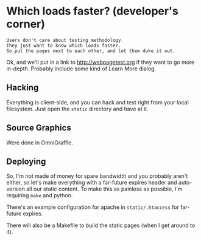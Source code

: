 
Which loads faster? (developer's corner)
========================================

    Users don't care about testing methodology. 
    They just want to know which loads faster.
    So put the pages next to each other, and let them duke it out.

Ok, and we'll put in a link to <http://webpagetest.org> if they want to go
more in-depth. Probably include some kind of Learn More dialog.

## Hacking ##

Everything is client-side, and you can hack and test right from your local
filesystem. Just open the `static` directory and have at it.

## Source Graphics ##

Were done in OmniGraffle.

## Deploying ##

So, I'm not made of money for spare bandwidth and you probably aren't either, 
so let's make everything with a far-future expires header and auto-version all
our static content. To make this as painless as possible, I'm requiring `make`
and python.

There's an example configuration for apache in `static/.htaccess` for far-future
expires.

There will also be a Makefile to build the static pages 
(when I get around to it).

